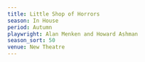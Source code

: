 ```yaml
---
title: Little Shop of Horrors
season: In House
period: Autumn
playwright: Alan Menken and Howard Ashman
season_sort: 50
venue: New Theatre
---
```



